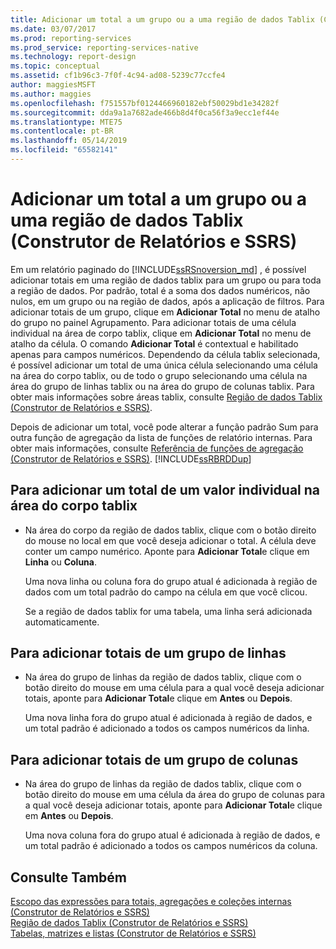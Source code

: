 ```yaml
---
title: Adicionar um total a um grupo ou a uma região de dados Tablix (Construtor de Relatórios e SSRS) | Microsoft Docs
ms.date: 03/07/2017
ms.prod: reporting-services
ms.prod_service: reporting-services-native
ms.technology: report-design
ms.topic: conceptual
ms.assetid: cf1b96c3-7f0f-4c94-ad08-5239c77ccfe4
author: maggiesMSFT
ms.author: maggies
ms.openlocfilehash: f751557bf0124466960182ebf50029bd1e34282f
ms.sourcegitcommit: dda9a1a7682ade466b8d4f0ca56f3a9ecc1ef44e
ms.translationtype: MTE75
ms.contentlocale: pt-BR
ms.lasthandoff: 05/14/2019
ms.locfileid: "65582141"
---
```

# <a name="add-a-total-to-a-group-or-tablix-data-region-report-builder-and-ssrs"></a>Adicionar um total a um grupo ou a uma região de dados Tablix (Construtor de Relatórios e SSRS)
 Em um relatório paginado do [!INCLUDE[ssRSnoversion_md](../../includes/ssrsnoversion-md.md)] , é possível adicionar totais em uma região de dados tablix para um grupo ou para toda a região de dados. Por padrão, total é a soma dos dados numéricos, não nulos, em um grupo ou na região de dados, após a aplicação de filtros. Para adicionar totais de um grupo, clique em **Adicionar Total** no menu de atalho do grupo no painel Agrupamento. Para adicionar totais de uma célula individual na área de corpo tablix, clique em **Adicionar Total** no menu de atalho da célula. O comando **Adicionar Total** é contextual e habilitado apenas para campos numéricos. Dependendo da célula tablix selecionada, é possível adicionar um total de uma única célula selecionando uma célula na área do corpo tablix, ou de todo o grupo selecionando uma célula na área do grupo de linhas tablix ou na área do grupo de colunas tablix. Para obter mais informações sobre áreas tablix, consulte [Região de dados Tablix &#40;Construtor de Relatórios e SSRS&#41;](../../reporting-services/report-design/tablix-data-region-report-builder-and-ssrs.md).  
  
 Depois de adicionar um total, você pode alterar a função padrão Sum para outra função de agregação da lista de funções de relatório internas. Para obter mais informações, consulte [Referência de funções de agregação &#40;Construtor de Relatórios e SSRS&#41;](../../reporting-services/report-design/report-builder-functions-aggregate-functions-reference.md). [!INCLUDE[ssRBRDDup](../../includes/ssrbrddup-md.md)]  
  
## <a name="to-add-a-total-for-an-individual-value-in-the-tablix-body-area"></a>Para adicionar um total de um valor individual na área do corpo tablix  
  
-   Na área do corpo da região de dados tablix, clique com o botão direito do mouse no local em que você deseja adicionar o total. A célula deve conter um campo numérico. Aponte para **Adicionar Total**e clique em **Linha** ou **Coluna**.  
  
     Uma nova linha ou coluna fora do grupo atual é adicionada à região de dados com um total padrão do campo na célula em que você clicou.  
  
     Se a região de dados tablix for uma tabela, uma linha será adicionada automaticamente.  
  
## <a name="to-add-totals-for-a-row-group"></a>Para adicionar totais de um grupo de linhas  
  
-   Na área do grupo de linhas da região de dados tablix, clique com o botão direito do mouse em uma célula para a qual você deseja adicionar totais, aponte para **Adicionar Total**e clique em **Antes** ou **Depois**.  
  
     Uma nova linha fora do grupo atual é adicionada à região de dados, e um total padrão é adicionado a todos os campos numéricos da linha.  
  
## <a name="to-add-totals-for-a-column-group"></a>Para adicionar totais de um grupo de colunas  
  
-   Na área do grupo de linhas da região de dados tablix, clique com o botão direito do mouse em uma célula da área do grupo de colunas para a qual você deseja adicionar totais, aponte para **Adicionar Total**e clique em **Antes** ou **Depois**.  
  
     Uma nova coluna fora do grupo atual é adicionada à região de dados, e um total padrão é adicionado a todos os campos numéricos da coluna.  
  
## <a name="see-also"></a>Consulte Também  
 [Escopo das expressões para totais, agregações e coleções internas &#40;Construtor de Relatórios e SSRS&#41;](../../reporting-services/report-design/expression-scope-for-totals-aggregates-and-built-in-collections.md)   
 [Região de dados Tablix &#40;Construtor de Relatórios e SSRS&#41;](../../reporting-services/report-design/tablix-data-region-report-builder-and-ssrs.md)   
 [Tabelas, matrizes e listas &#40;Construtor de Relatórios e SSRS&#41;](../../reporting-services/report-design/tables-matrices-and-lists-report-builder-and-ssrs.md)  
  
  
